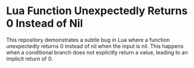 # Lua Function Unexpectedly Returns 0 Instead of Nil

This repository demonstrates a subtle bug in Lua where a function unexpectedly returns 0 instead of nil when the input is nil. This happens when a conditional branch does not explicitly return a value, leading to an implicit return of 0.